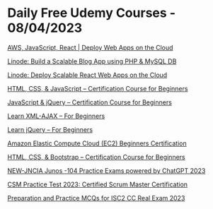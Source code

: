 # Daily Free Udemy Courses - 08/04/2023

[AWS, JavaScript, React | Deploy Web Apps on the Cloud](https://www.udemy.com/course/aws-javascript-react-deploy-web-apps-on-the-cloud/?couponCode=YOUACCEL13255)
[Linode: Build a Scalable Blog App using PHP & MySQL DB](https://www.udemy.com/course/linode-build-a-scalable-blog-app-using-php-mysql-db/?couponCode=YOUACCEL13255)
[Linode: Deploy Scalable React Web Apps on the Cloud](https://www.udemy.com/course/linode-deploy-scalable-react-web-apps-on-the-cloud/?couponCode=YOUACCEL13255)
[HTML, CSS, & JavaScript – Certification Course for Beginners](https://www.udemy.com/course/html-css-javascript-certification-course-for-beginners/?couponCode=YOUACCEL89560)
[JavaScript & jQuery – Certification Course for Beginners](https://www.udemy.com/course/javascript-jquery-certification-course-for-beginners/?couponCode=YOUACCEL89560)
[Learn XML-AJAX – For Beginners](https://www.udemy.com/course/learn-xml-ajax-for-beginners/?couponCode=YOUACCEL89560)
[Learn jQuery – For Beginners](https://www.udemy.com/course/learn-jquery-for-beginners/?couponCode=YOUACCEL89560)
[Amazon Elastic Compute Cloud (EC2) Beginners Certification](https://www.udemy.com/course/amazon-elastic-compute-cloud-ec2-beginners/?couponCode=YOUACCEL89560)
[HTML, CSS, & Bootstrap – Certification Course for Beginners](https://www.udemy.com/course/html-css-bootstrap-certification-course-for-beginners/?couponCode=YOUACCEL89560)
[NEW-JNCIA Junos -104 Practice Exams powered by ChatGPT 2023](https://www.udemy.com/course/new-jncia-junos-104-practice-exams-questions-and-answers/?couponCode=83C2607B49609BE37FB8)
[CSM Practice Test 2023: Certified Scrum Master Certification](https://www.udemy.com/course/scrum-alliance-scrum-master-certification-practice-tests/?couponCode=FREE-CSM-MOCK)
[Preparation and Practice MCQs for ISC2 CC Real Exam 2023](https://www.udemy.com/course/isc2-cc-real-exam-2023/?couponCode=3F9C77CB7B3D8BC5B0C7)
